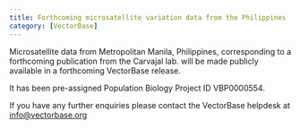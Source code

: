 ```yaml
---
title: Forthcoming microsatellite variation data from the Philippines
category: [VectorBase]
---
```

Microsatellite data from Metropolitan Manila, Philippines, corresponding to a forthcoming publication from the Carvajal lab. will be made publicly available in a forthcoming VectorBase release.

It has been pre-assigned Population Biology Project ID VBP0000554.

If you have any further enquiries please contact the VectorBase helpdesk at info@vectorbase.org
